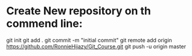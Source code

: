 # Create New repository on th commend line:
git init
git add .
git commit -m "initial commit"
git remote add origin https://github.com/RonnieHijazy/Git_Course.git
git push -u origin master
